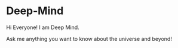 # Deep-Mind

Hi Everyone! I am Deep Mind.

Ask me anything you want to know about the universe and beyond!

